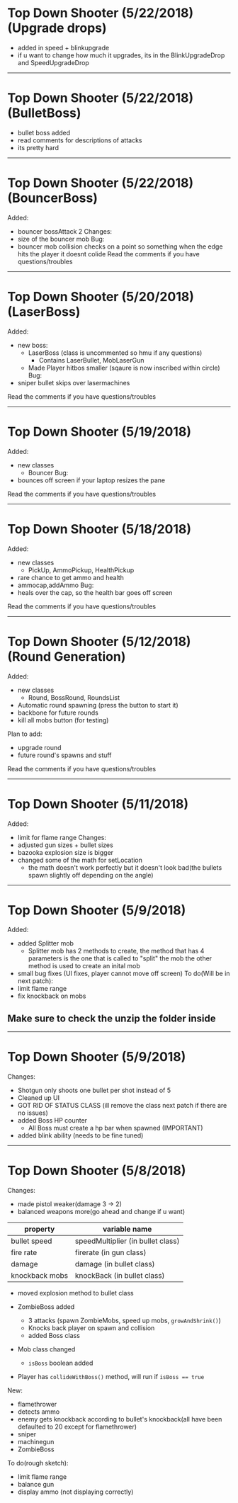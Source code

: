 # Top Down Shooter (5/22/2018) (Upgrade drops)
- added in speed + blinkupgrade
- if u want to change how much it upgrades, its in the BlinkUpgradeDrop and SpeedUpgradeDrop
********************************************************************************

# Top Down Shooter (5/22/2018) (BulletBoss)
- bullet boss added
- read comments for descriptions of attacks
- its pretty hard
********************************************************************************

# Top Down Shooter (5/22/2018) (BouncerBoss)
Added: 
- bouncer bossAttack 2
Changes:
- size of the bouncer mob
Bug: 
- bouncer mob collision checks on a point so something when the edge hits the player it doesnt colide
Read the comments if you have questions/troubles
********************************************************************************
# Top Down Shooter (5/20/2018) (LaserBoss)
Added: 
- new boss:
  - LaserBoss (class is uncommented so hmu if any questions)
    - Contains LaserBullet, MobLaserGun
  - Made Player hitbos smaller (sqaure is now inscribed within circle)
Bug: 
- sniper bullet skips over lasermachines

Read the comments if you have questions/troubles
********************************************************************************
# Top Down Shooter (5/19/2018) 
Added: 
- new classes
  - Bouncer
Bug: 
- bounces off screen if your laptop resizes the pane

Read the comments if you have questions/troubles
********************************************************************************
# Top Down Shooter (5/18/2018) 
Added: 
- new classes
  - PickUp, AmmoPickup, HealthPickup
- rare chance to get ammo and health
- ammocap,addAmmo
Bug: 
- heals over the cap, so the health bar goes off screen

Read the comments if you have questions/troubles
********************************************************************************
# Top Down Shooter (5/12/2018) (Round Generation)
Added: 
- new classes
  - Round, BossRound, RoundsList
- Automatic round spawning (press the button to start it)
- backbone for future rounds
- kill all mobs button (for testing)

Plan to add:
- upgrade round
- future round's spawns and stuff

Read the comments if you have questions/troubles
********************************************************************************

# Top Down Shooter (5/11/2018)
Added:
- limit for flame range
Changes:
- adjusted gun sizes + bullet sizes
- bazooka explosion size is bigger
- changed some of the math for setLocation
	- the math doesn't work perfectly but it doesn't look bad(the bullets spawn slightly off depending on the angle)
********************************************************************************

# Top Down Shooter (5/9/2018)
Added:
- added Splitter mob
  - Splitter mob has 2 methods to create, the method that has 4 parameters is the one that is called to "split" the mob the other method is used to create an inital mob
- small bug fixes (UI fixes, player cannot move off screen)
To do(Will be in next patch):
- limit flame range
- fix knockback on mobs

## Make sure to check the unzip the folder inside
********************************************************************************

# Top Down Shooter (5/9/2018)
Changes:
- Shotgun only shoots one bullet per shot instead of 5
- Cleaned up UI
- GOT RID OF STATUS CLASS (ill remove the class next patch if there are no issues)
- added Boss HP counter
  - All Boss must create a hp bar when spawned (IMPORTANT)
- added blink ability (needs to be fine tuned)
********************************************************************************

# Top Down Shooter (5/8/2018)
Changes:
- made pistol weaker(damage 3 -> 2)
- balanced weapons more(go ahead and change if u want)

property | variable name
--- | ---
bullet speed | speedMultiplier (in bullet class)
fire rate | firerate (in gun class)
damage | damage (in bullet class)
knockback mobs | knockBack (in bullet class)

- moved explosion method to bullet class

- ZombieBoss added
  - 3 attacks (spawn ZombieMobs, speed up mobs, ```growAndShrink()```)
  - Knocks back player on spawn and collision
  - added Boss class
- Mob class changed
  - ```isBoss``` boolean added
- Player has ```collideWithBoss()``` method, will run if ```isBoss == true```
  
New:
- flamethrower
- detects ammo
- enemy gets knockback according to bullet's knockback(all have been defaulted to 20 except for flamethrower)
- sniper
- machinegun
- ZombieBoss

To do(rough sketch):
- limit flame range
- balance gun
- display ammo (not displaying correctly)

